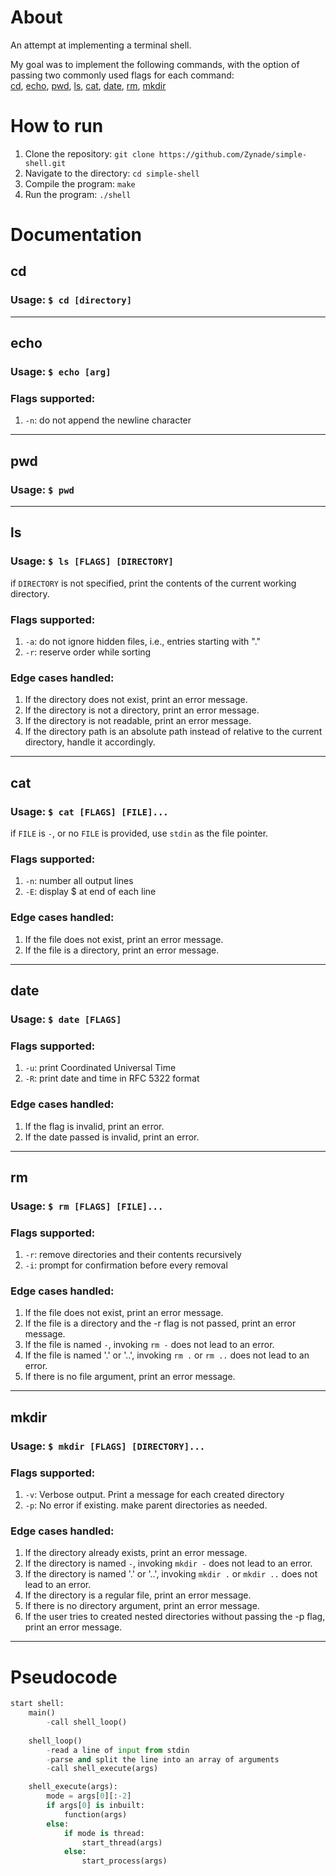 # About
An attempt at implementing a terminal shell. 

My goal was to implement the following commands, with the option of passing two commonly used flags for each command:  
[cd](#cd), [echo](#echo), [pwd](#pwd), [ls](#ls), [cat](#cat), [date](#date), [rm](#rm), [mkdir](#mkdir)

# How to run
1. Clone the repository: `git clone https://github.com/Zynade/simple-shell.git`
2. Navigate to the directory: `cd simple-shell`
3. Compile the program: `make`
4. Run the program: `./shell`

# Documentation
## cd
### Usage: `$ cd [directory]`
***
## echo
### Usage: `$ echo [arg]` 
### Flags supported:
1. `-n`: do not append the newline character
***
## pwd
### Usage: `$ pwd`
***
## ls
### Usage: `$ ls [FLAGS] [DIRECTORY]`
if `DIRECTORY` is not specified, print the contents of the current working directory.
### Flags supported:
1. `-a`: do not ignore hidden files, i.e., entries starting with "."
2. `-r`: reserve order while sorting
### Edge cases handled:
1. If the directory does not exist, print an error message.
2. If the directory is not a directory, print an error message.
3. If the directory is not readable, print an error message.
4. If the directory path is an absolute path instead of relative to the current directory, handle it accordingly.
***
## cat
### Usage: `$ cat [FLAGS] [FILE]...`
if `FILE` is `-`, or no `FILE` is provided, use `stdin` as the file pointer.
### Flags supported:
1. `-n`: number all output lines
2. `-E`: display $ at end of each line
### Edge cases handled:
1. If the file does not exist, print an error message.
2. If the file is a directory, print an error message.
***
## date
### Usage: `$ date [FLAGS]`
### Flags supported:
1. `-u`: print Coordinated Universal Time
2. `-R`: print date and time in RFC 5322 format
### Edge cases handled:
1. If the flag is invalid, print an error.
2. If the date passed is invalid, print an error.
***
## rm
### Usage: `$ rm [FLAGS] [FILE]...`
### Flags supported:
1. `-r`: remove directories and their contents recursively
2. `-i`: prompt for confirmation before every removal 
### Edge cases handled: 
1. If the file does not exist, print an error message.
2. If the file is a directory and the -r flag is not passed, print an error message.
3. If the file is named `-`, invoking `rm -` does not lead to an error.
4. If the file is named '.' or '..', invoking `rm .` or `rm ..` does not lead to an error.
5. If there is no file argument, print an error message.
***
## mkdir
### Usage: `$ mkdir [FLAGS] [DIRECTORY]...`
### Flags supported:
1. `-v`: Verbose output. Print a message for each created directory
2. `-p`: No error if existing. make parent directories as needed.
### Edge cases handled:
1. If the directory already exists, print an error message.
2. If the directory is named `-`, invoking `mkdir -` does not lead to an error.
3. If the directory is named '.' or '..', invoking `mkdir .` or `mkdir ..` does not lead to an error.
4. If the directory is a regular file, print an error message.
5. If there is no directory argument, print an error message.
6. If the user tries to created nested directories without passing the -p flag, print an error message.
***
# Pseudocode
```py
start shell:
    main()
        -call shell_loop()
    
    shell_loop()
        -read a line of input from stdin
        -parse and split the line into an array of arguments
        -call shell_execute(args)

    shell_execute(args):
        mode = args[0][:-2]
        if args[0] is inbuilt:
            function(args)
        else:
            if mode is thread:
                start_thread(args)
            else:
                start_process(args)
```

